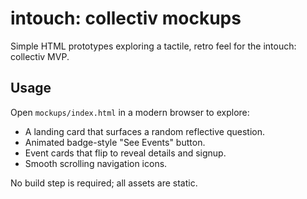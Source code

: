 # intouch: collectiv mockups

Simple HTML prototypes exploring a tactile, retro feel for the intouch: collectiv MVP.

## Usage

Open `mockups/index.html` in a modern browser to explore:

- A landing card that surfaces a random reflective question.
- Animated badge-style "See Events" button.
- Event cards that flip to reveal details and signup.
- Smooth scrolling navigation icons.

No build step is required; all assets are static.
